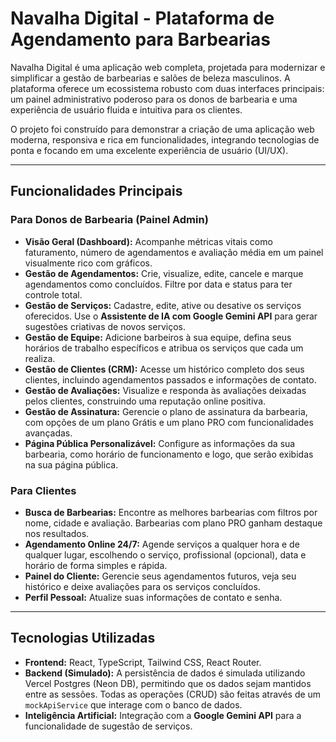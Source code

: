 # Navalha Digital - Plataforma de Agendamento para Barbearias

Navalha Digital é uma aplicação web completa, projetada para modernizar e simplificar a gestão de barbearias e salões de beleza masculinos. A plataforma oferece um ecossistema robusto com duas interfaces principais: um painel administrativo poderoso para os donos de barbearia e uma experiência de usuário fluida e intuitiva para os clientes.

O projeto foi construído para demonstrar a criação de uma aplicação web moderna, responsiva e rica em funcionalidades, integrando tecnologias de ponta e focando em uma excelente experiência de usuário (UI/UX).

---

## Funcionalidades Principais

### Para Donos de Barbearia (Painel Admin)
- **Visão Geral (Dashboard):** Acompanhe métricas vitais como faturamento, número de agendamentos e avaliação média em um painel visualmente rico com gráficos.
- **Gestão de Agendamentos:** Crie, visualize, edite, cancele e marque agendamentos como concluídos. Filtre por data e status para ter controle total.
- **Gestão de Serviços:** Cadastre, edite, ative ou desative os serviços oferecidos. Use o **Assistente de IA com Google Gemini API** para gerar sugestões criativas de novos serviços.
- **Gestão de Equipe:** Adicione barbeiros à sua equipe, defina seus horários de trabalho específicos e atribua os serviços que cada um realiza.
- **Gestão de Clientes (CRM):** Acesse um histórico completo dos seus clientes, incluindo agendamentos passados e informações de contato.
- **Gestão de Avaliações:** Visualize e responda às avaliações deixadas pelos clientes, construindo uma reputação online positiva.
- **Gestão de Assinatura:** Gerencie o plano de assinatura da barbearia, com opções de um plano Grátis e um plano PRO com funcionalidades avançadas.
- **Página Pública Personalizável:** Configure as informações da sua barbearia, como horário de funcionamento e logo, que serão exibidas na sua página pública.

### Para Clientes
- **Busca de Barbearias:** Encontre as melhores barbearias com filtros por nome, cidade e avaliação. Barbearias com plano PRO ganham destaque nos resultados.
- **Agendamento Online 24/7:** Agende serviços a qualquer hora e de qualquer lugar, escolhendo o serviço, profissional (opcional), data e horário de forma simples e rápida.
- **Painel do Cliente:** Gerencie seus agendamentos futuros, veja seu histórico e deixe avaliações para os serviços concluídos.
- **Perfil Pessoal:** Atualize suas informações de contato e senha.

---

## Tecnologias Utilizadas
- **Frontend:** React, TypeScript, Tailwind CSS, React Router.
- **Backend (Simulado):** A persistência de dados é simulada utilizando Vercel Postgres (Neon DB), permitindo que os dados sejam mantidos entre as sessões. Todas as operações (CRUD) são feitas através de um `mockApiService` que interage com o banco de dados.
- **Inteligência Artificial:** Integração com a **Google Gemini API** para a funcionalidade de sugestão de serviços.
